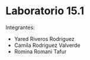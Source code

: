 # Laboratorio 15.1
Integrantes:
- Yared Riveros Rodriguez
- Camila Rodriguez Valverde
- Romina Romani Tafur

